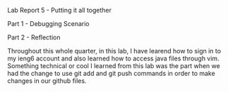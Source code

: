 Lab Report 5 - Putting it all together

Part 1 - Debugging Scenario

Part 2 - Reflection

Throughout this whole quarter, in this lab, I have learend how to sign in to my ieng6 account and also learned how to access java files through vim. Something technical or cool I learned from this lab was the part when we had the change to use git add and git push commands in order to make changes in our github files.
